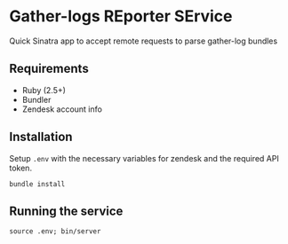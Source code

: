 # Gather-logs REporter SErvice

Quick Sinatra app to accept remote requests to parse gather-log bundles

## Requirements

* Ruby (2.5+)
* Bundler
* Zendesk account info

## Installation

Setup `.env` with the necessary variables for zendesk and the required API token.

```
bundle install
```

## Running the service

```
source .env; bin/server
```
